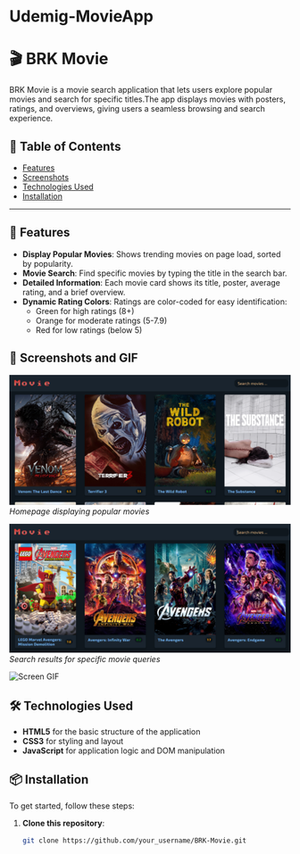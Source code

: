 <h1>Udemig-MovieApp</h1>

# 🎬 BRK Movie

BRK Movie is a movie search application that lets users explore popular movies and search for specific titles.The app displays movies with posters, ratings, and overviews, giving users a seamless browsing and search experience.

## 📖 Table of Contents

- [Features](#-features)
- [Screenshots](#-screenshots)
- [Technologies Used](#-technologies-used)
- [Installation](#-installation)

---

## 🚀 Features

- **Display Popular Movies**: Shows trending movies on page load, sorted by popularity.
- **Movie Search**: Find specific movies by typing the title in the search bar.
- **Detailed Information**: Each movie card shows its title, poster, average rating, and a brief overview.
- **Dynamic Rating Colors**: Ratings are color-coded for easy identification:
  - Green for high ratings (8+)
  - Orange for moderate ratings (5-7.9)
  - Red for low ratings (below 5)

## 🎨 Screenshots and GIF

![Homepage](./screenshots/homepage.png)
_Homepage displaying popular movies_

![Search Results](./screenshots/search_results.png)
_Search results for specific movie queries_

![Screen GIF](MovieApp.gif)

## 🛠️ Technologies Used

- **HTML5** for the basic structure of the application
- **CSS3** for styling and layout
- **JavaScript** for application logic and DOM manipulation

## 📦 Installation

To get started, follow these steps:

1. **Clone this repository**:
   ```bash
   git clone https://github.com/your_username/BRK-Movie.git
   ```
